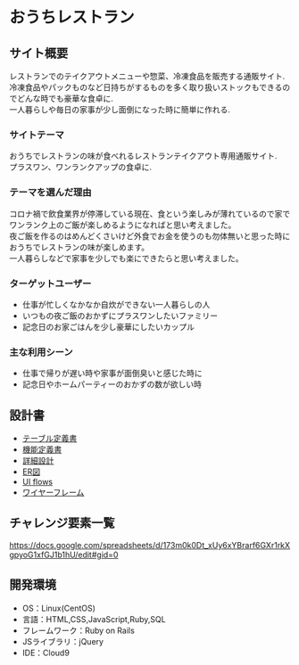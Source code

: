 # おうちレストラン

## サイト概要
レストランでのテイクアウトメニューや惣菜、冷凍食品を販売する通販サイト.  
冷凍食品やパックものなど日持ちがするものを多く取り扱いストックもできるのでどんな時でも豪華な食卓に.  
一人暮らしや毎日の家事が少し面倒になった時に簡単に作れる.  


### サイトテーマ
おうちでレストランの味が食べれるレストランテイクアウト専用通販サイト.  
プラスワン、ワンランクアップの食卓に.  

### テーマを選んだ理由
コロナ禍で飲食業界が停滞している現在、食という楽しみが薄れているので家でワンランク上のご飯が楽しめるようになればと思い考えました。  
夜ご飯を作るのはめんどくさいけど外食でお金を使うのも勿体無いと思った時におうちでレストランの味が楽しめます。  
一人暮らしなどで家事を少しでも楽にできたらと思い考えました。  

### ターゲットユーザー
* 仕事が忙しくなかなか自炊ができない一人暮らしの人
* いつもの夜ご飯のおかずにプラスワンしたいファミリー
* 記念日のお家ごはんを少し豪華にしたいカップル

### 主な利用シーン
* 仕事で帰りが遅い時や家事が面倒臭いと感じた時に
* 記念日やホームパーティーのおかずの数が欲しい時

## 設計書
* [テーブル定義書](https://docs.google.com/spreadsheets/d/1Mga_YX5gd6J2CrIqjiKiwD4k377TCtX_ybe7OSu9SfY/edit#gid=1373217982)<br>
* [機能定義書](https://docs.google.com/spreadsheets/d/1M4-fgfhXcKwm_ti5eF4BZJmALw4YIEtH6oaK2DgIUQ8/edit#gid=0)<br>
* [詳細設計](https://docs.google.com/spreadsheets/d/13GpLKfbj59AQdAwwJVEHwNfB98hgzZBiV1JpfRxaBXI/edit#gid=2133469642)<br>
* [ER図](https://drive.google.com/file/d/1RsYmccwvXUjxhRbAhyPiHAXRa8cg5_FZ/view)<br>
* [UI flows](https://drive.google.com/file/d/1-IZ2eWETNa1Kot6NQR_PZTZwiMG8l6sO/view)<br>
* [ワイヤーフレーム](https://drive.google.com/file/d/1SUseNSqsSRqHyqprNVyE6m_oIgJcM2Hl/view)
## チャレンジ要素一覧
https://docs.google.com/spreadsheets/d/173m0k0Dt_xUy6xYBrarf6GXr1rkXgpyoG1xfGJ1b1hU/edit#gid=0

## 開発環境
- OS：Linux(CentOS)
- 言語：HTML,CSS,JavaScript,Ruby,SQL
- フレームワーク：Ruby on Rails
- JSライブラリ：jQuery
- IDE：Cloud9

